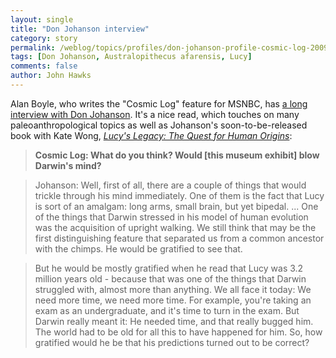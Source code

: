 ```yaml
---
layout: single 
title: "Don Johanson interview" 
category: story
permalink: /weblog/topics/profiles/don-johanson-profile-cosmic-log-2009.html
tags: [Don Johanson, Australopithecus afarensis, Lucy] 
comments: false 
author: John Hawks 
---
```


Alan Boyle, who writes the "Cosmic Log" feature for MSNBC, has <a href="http://cosmiclog.msnbc.msn.com/archive/2009/02/10/1789292.aspx">a long interview with Don Johanson</a>. It's a nice read, which touches on many paleoanthropological topics as well as Johanson's soon-to-be-released book with Kate Wong, <a href="http://www.amazon.com/gp/product/0307396398?ie=UTF8&tag=johnhawksanth-20&linkCode=as2&camp=1789&creative=390957&creativeASIN=0307396398"><i>Lucy's Legacy: The Quest for Human Origins</i></a>:

<blockquote><b>Cosmic Log: What do you think? Would [this museum exhibit] blow Darwin's mind?</b></blockquote>

<blockquote>Johanson: Well, first of all, there are a couple of things that would trickle through his mind immediately. One of them is the fact that Lucy is sort of an amalgam: long arms, small brain, but yet bipedal. ... One of the things that Darwin stressed in his model of human evolution was the acquisition of upright walking. We still think that may be the first distinguishing feature that separated us from a common ancestor with the chimps. He would be gratified to see that.</blockquote>

<blockquote>But he would be mostly gratified when he read that Lucy was 3.2 million years old - because that was one of the things that Darwin struggled with, almost more than anything. We all face it today: We need more time, we need more time. For example, you're taking an exam as an undergraduate, and it's time to turn in the exam. But Darwin really meant it: He needed time, and that really bugged him. The world had to be old for all this to have happened for him. So, how gratified would he be that his predictions turned out to be correct?</blockquote>




